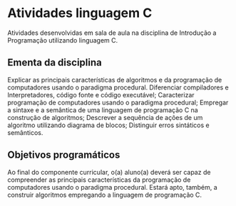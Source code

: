 # Atividades linguagem C

Atividades desenvolvidas em sala de aula na disciplina de Introdução a Programação utilizando linguagem C.

## Ementa da disciplina

Explicar as principais características de algoritmos e da programação de computadores usando o paradigma
procedural. Diferenciar compiladores e Interpretadores, código fonte e código executável;
Caracterizar programação de computadores usando o paradigma procedural; Empregar a sintaxe e a
semântica de uma linguagem de programação C na construção de algoritmos; Descrever a sequência
de ações de um algoritmo utilizando diagrama de blocos; Distinguir erros sintáticos e semânticos.

## Objetivos programáticos

Ao final do componente curricular, o(a) aluno(a) deverá ser capaz de compreender as principais características
da programação de computadores usando o paradigma procedural. Estará apto, também, a
construir algoritmos empregando a linguagem de programação C.
